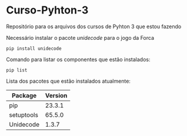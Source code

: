 # Curso-Pyhton-3
Repositório para os arquivos dos cursos de Pyhton 3 que estou fazendo


Necessário instalar o pacote *unidecode* para o jogo da Forca
```
pip install unidecode
```

Comando para listar os componentes que estão instalados:

```
pip list
```

Lista dos pacotes que estão instalados atualmente:

| Package    | Version |
|------------|---------|
| pip        | 23.3.1  |
| setuptools | 65.5.0  |
| Unidecode  | 1.3.7   |
